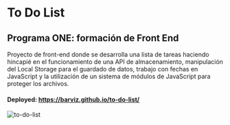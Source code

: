 # To Do List
## Programa ONE: formación de Front End

Proyecto de front-end donde se desarrolla una lista de tareas haciendo hincapié en el funcionamiento de una API de almacenamiento, manipulación del Local Storage para el guardado de datos, trabajo con fechas en JavaScript y la utilización de un sistema de módulos de JavaScript para proteger los archivos.

#### Deployed: https://barviz.github.io/to-do-list/

![to-do-list](https://user-images.githubusercontent.com/96797843/187095997-9500087f-1cec-4aba-b95e-4b4d3810ddfd.png)
